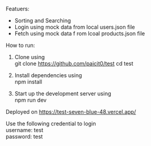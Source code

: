 Featuers:  
- Sorting and Searching
- Login using mock data from local users.json file
- Fetch using mock data f rom lcoal products.json file


How to run:
1. Clone using  
   git clone https://github.com/paicit0/test
   cd test

2. Install dependencies using  
   npm install

3. Start up the development server using  
   npm run dev


Deployed on https://test-seven-blue-48.vercel.app/

Use the following credential to login    
username: test  
password: test
